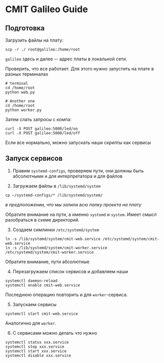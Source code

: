 # CMIT Galileo Guide
## Подготовка

Загрузить файлы на плату:
```
scp -r ./ root@galileo:/home/root
```
`galileo` здесь и далее -- адрес платы в локальной сети.

Проверить, что все работает. Для этого нужно запустить на плате в разных терминалах   
```
# terminal
cd /home/root
python web.py

# Another one
cd /home/root
python worker.py
```

Затем слать запросы с компа:

```
curl -X POST galileo:5000/led/on
curl -X POST galileo:5000/led/off
```

Если все нормально, можно запускать наши скрипты как сервисы

## Запуск сервисов

1. Правим `systemd-configs`, проверяем пути, они должны быть абсолютными и для интерпретатора и для файлов

2. Загружаем файлы в `/lib/systemd/system`
```
cp ~/systemd-configs/* /lib/systemd/system/
```
_в предположении, что мы залили всю папку проекта на плату_

Обратите внимание на пути, а именно `systemd` и `system`. Имеет смысл разобраться в схеме директорий.

3. Создаем симлинки `/etc/systemd/system`
```
ln -s /lib/systemd/system/cmit-web.service /etc/systemd/system/cmit-web.service
ln -s /lib/systemd/system/cmit-worker.service /etc/systemd/system/cmit-worker.service
```
Обратите внимание, пути абсолютные

4. Перезагружаем список сервисов и добавляем наши
```
systemctl daemon-reload
systemctl enable cmit-web.service
```
Последнюю операцию повторить и для `worker`-сервиса.


5. Запускаем сервисы

```
systemctl start cmit-web.service
```
Аналогично для `worker`.

6. С сервисами можно делать что нужно
```
systemctl status xxx.service
systemctl stop xxx.service
systemctl start xxx.service
systemctl disable xxx.service
```